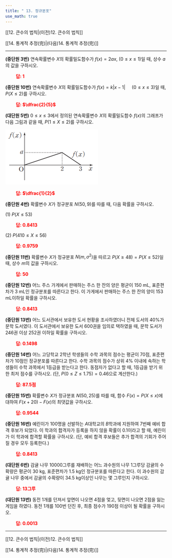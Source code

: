 ```yaml
---
title: " 13. 정규분포"
use_math: true
---
```

[[12. 큰수의 법칙|(이전)12. 큰수의 법칙]] 

[[14. 통계적 추정(完)|(다음)14. 통계적 추정(完)]]

***

**(중단원 3번)** 연속확률변수 $X$의 확률밀도함수가 $f(x)=2ax$, $(0\le x\le 1)$일 때, 상수 $a$의 값을 구하시오.

**<span style="color: red;">$\qquad$답: $1$</span>**

**(중단원 10번)** 연속확률변수 $X$의 확률밀도함수가 $f(x)=k\lvert x-1\rvert\quad$ $(0\le x\le 3)$일 때, $P(X\le2)$를 구하시오.

**<span style="color: red;">$\qquad$답: $\dfrac{2}{5}$</span>**

**(대단원 5번)** $0\le x\le 3$에서 정의된 연속확률변수 $X$의 확률밀도함수 $f(x)$의 그래프가 다음 그림과 같을 때, $P(1\le X\le 2)$를 구하시오.

<img src="/assets/Pasted image 20240229202925.png"/>

**<span style="color: red;">$\qquad$답: $\dfrac{1}{2}$</span>**

**(중단원 4번)** 확률변수 $X$가 정규분포 $N(50, 9)$를 따를 때, 다음 확률을 구하시오.

(1) $P(X\le 53)$

**<span style="color: red;">$\qquad$답: $0.8413$</span>**

(2) $P(410\le X\le56)$

**<span style="color: red;">$\qquad$답: $0.9759$</span>**

**(중단원 11번)** 확률변수 $X$가 정규분포 $N(m, \sigma^2)$을 따르고 $P(X\ge48)=P(X\le52)$일 때, 상수 $m$의 값을 구하시오.

**<span style="color: red;">$\qquad$답: $50$</span>**

**(중단원 12번)** 어느 주스 가게에서 판매하는 주스 한 잔의 양은 평균이 150 mL, 표준편차가 3 mL인 정규분포를 따른다고 한다. 이 가게에서 판매하는 주스 한 잔의 양이 153 mL이하일 확률을 구하시오.

**<span style="color: red;">$\qquad$답: $0.8413$</span>**

**(중단원 13번)** 어느 도서관에서 보유한 도서 현황을 조사하였더니 전체 도서의 $40\%$가 문학 도서였다. 이 도서관에서 보유한 도서 600권을 임의로 택하였을 때, 문학 도서가 246권 이상 252권 이하일 확률을 구하시오. 

**<span style="color: red;">$\qquad$답: $0.1498$</span>**

**(중단원 14번)** 어느 고당학교 2학년 학생들의 수학 과목의 점수는 평균이 70점, 표준편차가 10점인 정규분포를 따른다고 한다. 수학 과목의 점수가 상위 $4\%$ 이내에 속하는 학생들이 수학 과목에서 1등급을 받는다고 한다. 동점자가 없다고 할 때, 1등급을 받기 위한 최저 점수를 구하시오. (단, $P(0\le Z\le 1.75)=0.46$으로 계산한다.)

**<span style="color: red;">$\qquad$답: $87.5$점</span>**

**(중단원 15번)** 확률변수 $X$가 정규분포 $N(50, 25)$를 따를 때, 함수 $F(x)=P(X\le x)$에 대하여 $F(x+20)-F(x)$의 최댓값을 구하시오.

**<span style="color: red;">$\qquad$답: $0.9544$</span>**

**(중단원 16번)** 예린이가 100명을 선발하는 $A$대학교의 $B$학과에 지원하여 7번째 예비 합격 후보가 되었다. 이 학과의 합격자가 등록을 하지 않을 확률이 0.1이라고 할 때, 예린이가 이 학과에 합격할 확률을 구하시오. (단, 예비 합격 후보들은 추가 합격의 기회가 주어질 경우 모두 등록한다.)

**<span style="color: red;">$\qquad$답: $0.8413$</span>**

**(대단원 6번)** 감귤 나무 10000그루를 재배하는 어느 과수원의 나무 1그루당 감귤의 수확량은 평균이 30 kg, 표준편차가 1.5 kg인 정규분포를 따른다고 한다. 이 과수원의 감귤 나무 중에서 감귤의 수확량이 34.5 kg이상인 나무는 몇 그루인지 구하시오.

**<span style="color: red;">$\qquad$답: $13$그루</span>**

**(대단원 13번)** 동전 1개를 던져서 앞면이 나오면 4점을 엋고, 뒷면이 나오면 2점을 잃는 게임을 하였다. 동전 1개를 100번 던진 후, 최종 점수가 190점 이상이 될 확률을 구하시오.

**<span style="color: red;">$\qquad$답: $0.0013$</span>**

***
[[12. 큰수의 법칙|(이전)12. 큰수의 법칙]] 

[[14. 통계적 추정(完)|(다음)14. 통계적 추정(完)]]